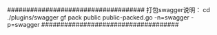 ####################################
打包swagger说明：
cd ./plugins/swagger
gf pack public public-packed.go -n=swagger -p=swagger
####################################
